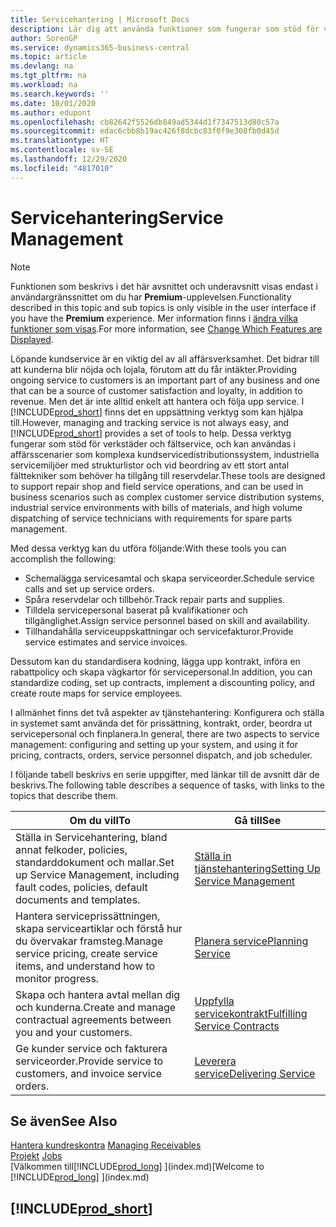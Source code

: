 ```yaml
---
title: Servicehantering | Microsoft Docs
description: Lär dig att använda funktioner som fungerar som stöd för verkstäder och fältservice.
author: SorenGP
ms.service: dynamics365-business-central
ms.topic: article
ms.devlang: na
ms.tgt_pltfrm: na
ms.workload: na
ms.search.keywords: ''
ms.date: 10/01/2020
ms.author: edupont
ms.openlocfilehash: cb82642f5526db849ad5344d1f7347513d80c57a
ms.sourcegitcommit: edac6cbb8b19ac426f8dcbc83f0f9e308fb0d45d
ms.translationtype: HT
ms.contentlocale: sv-SE
ms.lasthandoff: 12/29/2020
ms.locfileid: "4817010"
---
```

# <a name="service-management"></a><span data-ttu-id="1b057-103">Servicehantering</span><span class="sxs-lookup"><span data-stu-id="1b057-103">Service Management</span></span>
> [!NOTE]
> <span data-ttu-id="1b057-104">Funktionen som beskrivs i det här avsnittet och underavsnitt visas endast i användargränssnittet om du har **Premium**-upplevelsen.</span><span class="sxs-lookup"><span data-stu-id="1b057-104">Functionality described in this topic and sub topics is only visible in the user interface if you have the **Premium** experience.</span></span> <span data-ttu-id="1b057-105">Mer information finns i [ändra vilka funktioner som visas](ui-experiences.md).</span><span class="sxs-lookup"><span data-stu-id="1b057-105">For more information, see [Change Which Features are Displayed](ui-experiences.md).</span></span>

<span data-ttu-id="1b057-106">Löpande kundservice är en viktig del av all affärsverksamhet. Det bidrar till att kunderna blir nöjda och lojala, förutom att du får intäkter.</span><span class="sxs-lookup"><span data-stu-id="1b057-106">Providing ongoing service to customers is an important part of any business and one that can be a source of customer satisfaction and loyalty, in addition to revenue.</span></span> <span data-ttu-id="1b057-107">Men det är inte alltid enkelt att hantera och följa upp service. I [!INCLUDE[prod_short](includes/prod_short.md)] finns det en uppsättning verktyg som kan hjälpa till.</span><span class="sxs-lookup"><span data-stu-id="1b057-107">However, managing and tracking service is not always easy, and [!INCLUDE[prod_short](includes/prod_short.md)] provides a set of tools to help.</span></span> <span data-ttu-id="1b057-108">Dessa verktyg fungerar som stöd för verkstäder och fältservice, och kan användas i affärsscenarier som komplexa kundservicedistributionssystem, industriella servicemiljöer med strukturlistor och vid beordring av ett stort antal fälttekniker som behöver ha tillgång till reservdelar.</span><span class="sxs-lookup"><span data-stu-id="1b057-108">These tools are designed to support repair shop and field service operations, and can be used in business scenarios such as complex customer service distribution systems, industrial service environments with bills of materials, and high volume dispatching of service technicians with requirements for spare parts management.</span></span>  

 <span data-ttu-id="1b057-109">Med dessa verktyg kan du utföra följande:</span><span class="sxs-lookup"><span data-stu-id="1b057-109">With these tools you can accomplish the following:</span></span>  

* <span data-ttu-id="1b057-110">Schemalägga servicesamtal och skapa serviceorder.</span><span class="sxs-lookup"><span data-stu-id="1b057-110">Schedule service calls and set up service orders.</span></span>  
* <span data-ttu-id="1b057-111">Spåra reservdelar och tillbehör.</span><span class="sxs-lookup"><span data-stu-id="1b057-111">Track repair parts and supplies.</span></span>  
* <span data-ttu-id="1b057-112">Tilldela servicepersonal baserat på kvalifikationer och tillgänglighet.</span><span class="sxs-lookup"><span data-stu-id="1b057-112">Assign service personnel based on skill and availability.</span></span>  
* <span data-ttu-id="1b057-113">Tillhandahålla serviceuppskattningar och servicefakturor.</span><span class="sxs-lookup"><span data-stu-id="1b057-113">Provide service estimates and service invoices.</span></span>  

<span data-ttu-id="1b057-114">Dessutom kan du standardisera kodning, lägga upp kontrakt, införa en rabattpolicy och skapa vägkartor för servicepersonal.</span><span class="sxs-lookup"><span data-stu-id="1b057-114">In addition, you can standardize coding, set up contracts, implement a discounting policy, and create route maps for service employees.</span></span>  

<span data-ttu-id="1b057-115">I allmänhet finns det två aspekter av tjänstehantering: Konfigurera och ställa in systemet samt använda det för prissättning, kontrakt, order, beordra ut servicepersonal och finplanera.</span><span class="sxs-lookup"><span data-stu-id="1b057-115">In general, there are two aspects to service management: configuring and setting up your system, and using it for pricing, contracts, orders, service personnel dispatch, and job scheduler.</span></span>  

<span data-ttu-id="1b057-116">I följande tabell beskrivs en serie uppgifter, med länkar till de avsnitt där de beskrivs.</span><span class="sxs-lookup"><span data-stu-id="1b057-116">The following table describes a sequence of tasks, with links to the topics that describe them.</span></span>   

|<span data-ttu-id="1b057-117">**Om du vill**</span><span class="sxs-lookup"><span data-stu-id="1b057-117">**To**</span></span>|<span data-ttu-id="1b057-118">**Gå till**</span><span class="sxs-lookup"><span data-stu-id="1b057-118">**See**</span></span>|  
|------------|-------------|  
|<span data-ttu-id="1b057-119">Ställa in Servicehantering, bland annat felkoder, policies, standarddokument och mallar.</span><span class="sxs-lookup"><span data-stu-id="1b057-119">Set up Service Management, including fault codes, policies, default documents and templates.</span></span>|[<span data-ttu-id="1b057-120">Ställa in tjänstehantering</span><span class="sxs-lookup"><span data-stu-id="1b057-120">Setting Up Service Management</span></span>](service-setup-service.md)|  
|<span data-ttu-id="1b057-121">Hantera serviceprissättningen, skapa serviceartiklar och förstå hur du övervakar framsteg.</span><span class="sxs-lookup"><span data-stu-id="1b057-121">Manage service pricing, create service items, and understand how to monitor progress.</span></span>|[<span data-ttu-id="1b057-122">Planera service</span><span class="sxs-lookup"><span data-stu-id="1b057-122">Planning Service</span></span>](service-plan-service.md)|  
|<span data-ttu-id="1b057-123">Skapa och hantera avtal mellan dig och kunderna.</span><span class="sxs-lookup"><span data-stu-id="1b057-123">Create and manage contractual agreements between you and your customers.</span></span>|[<span data-ttu-id="1b057-124">Uppfylla servicekontrakt</span><span class="sxs-lookup"><span data-stu-id="1b057-124">Fulfilling Service Contracts</span></span>](service-fulfill-service-contracts.md)|  
|<span data-ttu-id="1b057-125">Ge kunder service och fakturera serviceorder.</span><span class="sxs-lookup"><span data-stu-id="1b057-125">Provide service to customers, and invoice service orders.</span></span>|[<span data-ttu-id="1b057-126">Leverera service</span><span class="sxs-lookup"><span data-stu-id="1b057-126">Delivering Service</span></span>](service-deliver-service.md)|  

## <a name="see-also"></a><span data-ttu-id="1b057-127">Se även</span><span class="sxs-lookup"><span data-stu-id="1b057-127">See Also</span></span>  
<span data-ttu-id="1b057-128">[Hantera kundreskontra](receivables-manage-receivables.md) </span><span class="sxs-lookup"><span data-stu-id="1b057-128">[Managing Receivables](receivables-manage-receivables.md) </span></span>  
<span data-ttu-id="1b057-129">[Projekt](projects-how-create-jobs.md) </span><span class="sxs-lookup"><span data-stu-id="1b057-129">[Jobs](projects-how-create-jobs.md) </span></span>  
<span data-ttu-id="1b057-130">[Välkommen till[!INCLUDE[prod_long](includes/prod_long.md)] ](index.md)</span><span class="sxs-lookup"><span data-stu-id="1b057-130">[Welcome to [!INCLUDE[prod_long](includes/prod_long.md)] ](index.md)</span></span>

## [!INCLUDE[prod_short](includes/free_trial_md.md)]  
